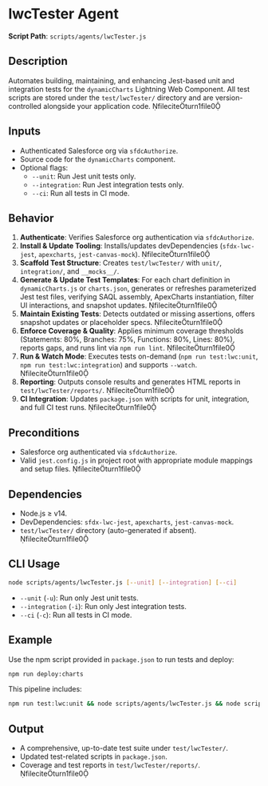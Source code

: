 # lwcTester Agent

**Script Path**: `scripts/agents/lwcTester.js`

## Description

Automates building, maintaining, and enhancing Jest-based unit and integration tests for the `dynamicCharts` Lightning Web Component. All test scripts are stored under the `test/lwcTester/` directory and are version-controlled alongside your application code. fileciteturn1file0

## Inputs

- Authenticated Salesforce org via `sfdcAuthorize`.
- Source code for the `dynamicCharts` component.
- Optional flags:
  - `--unit`: Run Jest unit tests only.
  - `--integration`: Run Jest integration tests only.
  - `--ci`: Run all tests in CI mode.

## Behavior

1. **Authenticate**: Verifies Salesforce org authentication via `sfdcAuthorize`.
2. **Install & Update Tooling**: Installs/updates devDependencies (`sfdx-lwc-jest`, `apexcharts`, `jest-canvas-mock`). fileciteturn1file0
3. **Scaffold Test Structure**: Creates `test/lwcTester/` with `unit/`, `integration/`, and `__mocks__/`.
4. **Generate & Update Test Templates**: For each chart definition in `dynamicCharts.js` or `charts.json`, generates or refreshes parameterized Jest test files, verifying SAQL assembly, ApexCharts instantiation, filter UI interactions, and snapshot updates. fileciteturn1file0
5. **Maintain Existing Tests**: Detects outdated or missing assertions, offers snapshot updates or placeholder specs. fileciteturn1file0
6. **Enforce Coverage & Quality**: Applies minimum coverage thresholds (Statements: 80%, Branches: 75%, Functions: 80%, Lines: 80%), reports gaps, and runs lint via `npm run lint`. fileciteturn1file0
7. **Run & Watch Mode**: Executes tests on-demand (`npm run test:lwc:unit`, `npm run test:lwc:integration`) and supports `--watch`. fileciteturn1file0
8. **Reporting**: Outputs console results and generates HTML reports in `test/lwcTester/reports/`. fileciteturn1file0
9. **CI Integration**: Updates `package.json` with scripts for unit, integration, and full CI test runs. fileciteturn1file0

## Preconditions

- Salesforce org authenticated via `sfdcAuthorize`.
- Valid `jest.config.js` in project root with appropriate module mappings and setup files. fileciteturn1file0

## Dependencies

- Node.js ≥ v14.
- DevDependencies: `sfdx-lwc-jest`, `apexcharts`, `jest-canvas-mock`.
- `test/lwcTester/` directory (auto-generated if absent). fileciteturn1file0

## CLI Usage

```bash
node scripts/agents/lwcTester.js [--unit] [--integration] [--ci]
```

- `--unit` (`-u`): Run only Jest unit tests.
- `--integration` (`-i`): Run only Jest integration tests.
- `--ci` (`-c`): Run all tests in CI mode.

## Example

Use the npm script provided in `package.json` to run tests and deploy:

```bash
npm run deploy:charts
```

This pipeline includes:

```bash
npm run test:lwc:unit && node scripts/agents/lwcTester.js && node scripts/agents/sfdcDeployer.js
```

## Output

- A comprehensive, up-to-date test suite under `test/lwcTester/`.
- Updated test-related scripts in `package.json`.
- Coverage and test reports in `test/lwcTester/reports/`. fileciteturn1file0
